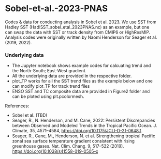 # Sobel-et-al.-2023-PNAS
Codes & data for conducting analysis in Sobel et al. 2023. We use SST from Hadley SST (HadISST_sobel_etal_2023PNAS.nc) as an example, but one can swap the data with SST or track density from CMIP6 or HighResMIP. Analysis codes were originally written by Naomi Henderson for Seager et al. (2019, 2022). 

### Underlying data
- The Jupyter notebook shows example codes for calcuating trend and the North-South; East-West gradient.
- All the underlying data are provided in the respective folder.
- plot_TP works for all the SST trend files as the example below and one can modify plot_TP for track trend files
- ENSO SST and TC composite data are provided in Figure2 folder and can be ploted using plt.pcolormesh.

References:
- Sobel et al. (TBD)
- Seager, R., N. Henderson, and M. Cane, 2022: Persistent Discrepancies between Observed and Modeled Trends in the Tropical Pacific Ocean. J. Climate, 35, 4571–4584, https://doi.org/10.1175/JCLI-D-21-0648.1.
- Seager, R., Cane, M., Henderson, N. et al. Strengthening tropical Pacific zonal sea surface temperature gradient consistent with rising greenhouse gases. Nat. Clim. Chang. 9, 517–522 (2019). https://doi.org/10.1038/s41558-019-0505-x



